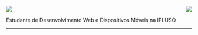 <img align='right' src="https://github-readme-stats.vercel.app/api?username=ffvitor&show_icons=true&title_color=0000ff&text_color=0000ff&icon_color=0000ff&bg_color=f8efd4&cache_seconds=2300"> 
<img src="https://img.shields.io/static/v1?label=Overview&message=Vitor Fontenele&color=0000ff&style=for-the-badge&logo=GitHub">

<p>

Estudante de Desenvolvimento Web e Dispositivos Móveis na IPLUSO<br/>

</p>
<hr>
